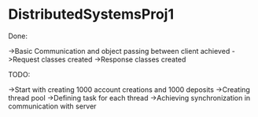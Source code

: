 # DistributedSystemsProj1

Done:

->Basic Communication and object passing between client achieved
->Request classes created
->Response classes created

TODO:

->Start with creating 1000 account creations and 1000 deposits
->Creating thread pool
->Defining task for each thread
->Achieving synchronization in communication with server

